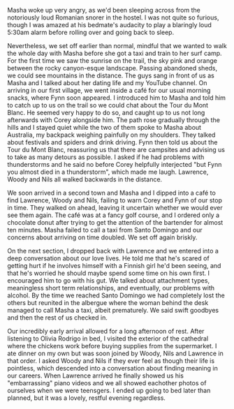 Masha woke up very angry, as we'd been sleeping across from the notoriously loud Romanian snorer in the hostel. I was not quite so furious, though I was amazed at his bedmate's audacity to play a blaringly loud 5:30am alarm before rolling over and going back to sleep.

Nevertheless, we set off earlier than normal, mindful that we wanted to walk the whole day with Masha before she got a taxi and train to her surf camp. For the first time we saw the sunrise on the trail, the sky pink and orange between the rocky canyon-esque landscape. Passing abandoned sheds, we could see mountains in the distance. The guys sang in front of us as Masha and I talked about her dating life and my YouTube channel. On arriving in our first village, we went inside a café for our usual morning snacks, where Fynn soon appeared. I introduced him to Masha and told him to catch up to us on the trail so we could chat about the Tour du Mont Blanc. He seemed very happy to do so, and caught up to us not long afterwards with Corey alongside him. The path rose gradually through the hills and I stayed quiet while the two of them spoke to Masha about Australia, my backpack weighing painfully on my shoulders. They talked about festivals and spiders and drink driving. Fynn then told us about the Tour du Mont Blanc, reassuring us that there are campsites and advising us to take as many detours as possible. I asked if he had problems with thunderstorms and he said no before Corey helpfully interjected "but Fynn you almost died in a thunderstorm", which made me laugh. Lawrence, Woody and Nils all walked backwards in the distance.

We soon arrived in a second town and Masha and I dipped into a café to find Lawrence, Woody and Nils, failing to warn Corey and Fynn of our stop in time. They walked on ahead, leaving it uncertain whether we would ever see them again. The café was at a fancy golf course, and I ordered only a chocolate donut after trying to get the attention of the bartender for almost ten minutes. Masha failed to call a taxi from Santo Domingo and our concerns about arriving on time doubled. We set off again briskly.

On the next section, I dropped back with Lawrence and we entered into a deep conversation about our love lives. He told me that he's scared of getting hurt if he involves himself with a Finnish girl he'd been seeing, and that he's worried he should maybe spend some time on his own first. I encouraged him to go with his gut. We talked about attachment types, meaningless short term relationships, and eventually, our problems with alcohol. By the time we reached Santo Domingo we had completely lost the others but reunited in the albergue where the woman behind the desk managed to call Masha a taxi, albeit prematurely. We said swift goodbyes and then the rest of us checked in. 

Our incredibly early arrival allowed for a long afternoon of rest. After listening to Olivia Rodrigo in bed, I visited the exterior of the cathedral where the chickens work before buying supplies from the supermarket. I ate dinner on my own but was soon joined by Woody, Nils and Lawrence in that order. I asked Woody and Nils if they ever feel as though their life is pointless, which descended into a conversation about finding meaning in our careers. When Lawrence arrived he finally showed us his "embarrassing" piano videos and we all showed eachother photos of ourselves when we were teensgers. I ended up going to bed later than planned, but it was a lovely, restful evening regardless.